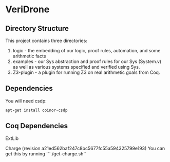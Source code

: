 VeriDrone
==========

Directory Structure
-------------------
This project contains three directories:

1. logic - the embedding of our logic, proof rules, automation, and some arithmetic facts
2. examples - our Sys abstraction and proof rules for our Sys (System.v) as well as various systems specified and verified using Sys.
3. Z3-plugin - a plugin for running Z3 on real arithmetic goals from Coq.

Dependencies
------------

You will need csdp:
```
apt-get install coinor-csdp
```

Coq Dependencies
----------------

ExtLib

Charge (revision a21ed562baf247c8bc5677fc55a594325799e193)
You can get this by running ```./get-charge.sh``
